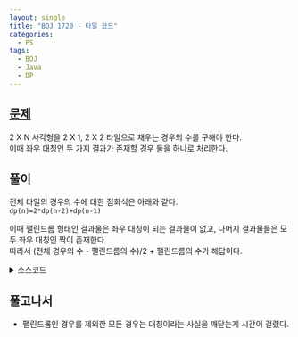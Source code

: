```yaml
---
layout: single
title: "BOJ 1720 - 타일 코드"
categories:
  - PS
tags:
  - BOJ
  - Java
  - DP
---
```


## <a href="https://www.acmicpc.net/problem/1720" target="_blank">문제</a>

2 X N 사각형을 2 X 1, 2 X 2 타일으로 채우는 경우의 수를 구해야 한다.  
이때 좌우 대칭인 두 가지 결과가 존재할 경우 둘을 하나로 처리한다.

## 풀이

전체 타일의 경우의 수에 대한 점화식은 아래와 같다.  
`dp(n)=2*dp(n-2)+dp(n-1)`

이때 팰린드롬 형태인 결과물은 좌우 대칭이 되는 결과물이 없고, 나머지 결과물들은 모두 좌우 대칭인 짝이 존재한다.  
따라서 (전체 경우의 수 - 팰린드롬의 수)/2 + 팰린드롬의 수가 해답이다.

<details markdown="1">
<summary>소스코드</summary>

```java
import java.io.BufferedReader;
import java.io.IOException;
import java.io.InputStreamReader;

public class Main {
    public static void main(String[] args) throws IOException {
        BufferedReader br = new BufferedReader(new InputStreamReader(System.in));
        String[] input = br.readLine().split(" ");
        int n = Integer.parseInt(input[0]);
        long t;
        long[] dp = new long[n];
        dp[0] = 1;
        if(n>1) dp[1] = 3;
        if(n<3){
            System.out.println(dp[n - 1]);
            return;
        }
        for (int i = 2; i < n; i++) dp[i] = 2 * dp[i - 2] + dp[i - 1];
        if (n % 2 == 0){
            t = 2 * dp[(n - 1) / 2 - 1] + dp[(n - 1) / 2];
        } else t = dp[(n - 1) / 2 - 1];
        dp[n - 1] = (dp[n - 1] - t) / 2 + t;
        System.out.println(dp[n - 1]);
    }
}

```

</details>

## 풀고나서

- 팰린드롬인 경우를 제외한 모든 경우는 대칭이라는 사실을 깨닫는게 시간이 걸렸다.
